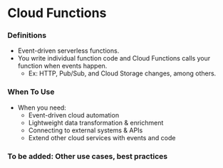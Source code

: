 # Cloud Functions

### Definitions
* Event-driven serverless functions.
* You write individual function code and Cloud Functions calls your function when events happen.
    * Ex: HTTP, Pub/Sub, and Cloud Storage changes, among others.

### When To Use
* When you need:
    * Event-driven cloud automation
    * Lightweight data transformation & enrichment
    * Connecting to external systems & APIs
    * Extend other cloud services with events and code

### To be added: Other use cases, best practices
